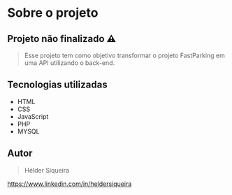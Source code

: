 # Sobre o projeto

## Projeto não finalizado ⚠️

>Esse projeto tem como objetivo transformar o projeto FastParking em uma API utilizando o back-end.

## Tecnologias utilizadas

- HTML
- CSS
- JavaScript
- PHP
- MYSQL

## Autor

>Hélder Siqueira

https://www.linkedin.com/in/heldersiqueira

